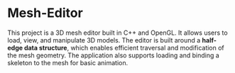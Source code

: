# Mesh-Editor
This project is a 3D mesh editor built in C++ and OpenGL. It allows users to load, view, and manipulate 3D models. The editor is built around a **half-edge data structure**, which enables efficient traversal and modification of the mesh geometry. The application also supports loading and binding a skeleton to the mesh for basic animation.
